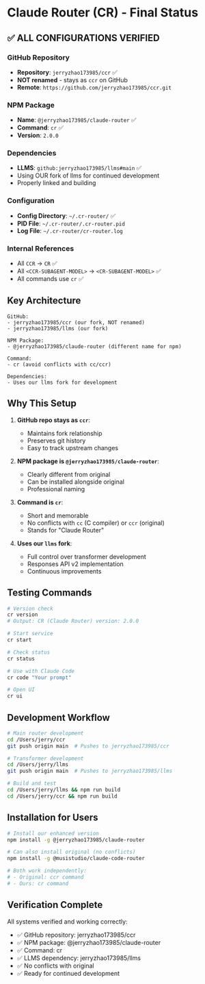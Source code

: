 # Claude Router (CR) - Final Status

## ✅ ALL CONFIGURATIONS VERIFIED

### GitHub Repository
- **Repository**: `jerryzhao173985/ccr` ✅
- **NOT renamed** - stays as `ccr` on GitHub
- **Remote**: `https://github.com/jerryzhao173985/ccr.git`

### NPM Package
- **Name**: `@jerryzhao173985/claude-router` ✅
- **Command**: `cr` ✅
- **Version**: `2.0.0`

### Dependencies
- **LLMS**: `github:jerryzhao173985/llms#main` ✅
- Using OUR fork of llms for continued development
- Properly linked and building

### Configuration
- **Config Directory**: `~/.cr-router/` ✅
- **PID File**: `~/.cr-router/.cr-router.pid`
- **Log File**: `~/.cr-router/cr-router.log`

### Internal References
- All `CCR` → `CR` ✅
- All `<CCR-SUBAGENT-MODEL>` → `<CR-SUBAGENT-MODEL>` ✅
- All commands use `cr` ✅

## Key Architecture

```
GitHub:
- jerryzhao173985/ccr (our fork, NOT renamed)
- jerryzhao173985/llms (our fork)

NPM Package:
- @jerryzhao173985/claude-router (different name for npm)

Command:
- cr (avoid conflicts with cc/ccr)

Dependencies:
- Uses our llms fork for development
```

## Why This Setup

1. **GitHub repo stays as `ccr`**:
   - Maintains fork relationship
   - Preserves git history
   - Easy to track upstream changes

2. **NPM package is `@jerryzhao173985/claude-router`**:
   - Clearly different from original
   - Can be installed alongside original
   - Professional naming

3. **Command is `cr`**:
   - Short and memorable
   - No conflicts with `cc` (C compiler) or `ccr` (original)
   - Stands for "Claude Router"

4. **Uses our `llms` fork**:
   - Full control over transformer development
   - Responses API v2 implementation
   - Continuous improvements

## Testing Commands

```bash
# Version check
cr version
# Output: CR (Claude Router) version: 2.0.0

# Start service
cr start

# Check status
cr status

# Use with Claude Code
cr code "Your prompt"

# Open UI
cr ui
```

## Development Workflow

```bash
# Main router development
cd /Users/jerry/ccr
git push origin main  # Pushes to jerryzhao173985/ccr

# Transformer development  
cd /Users/jerry/llms
git push origin main  # Pushes to jerryzhao173985/llms

# Build and test
cd /Users/jerry/llms && npm run build
cd /Users/jerry/ccr && npm run build
```

## Installation for Users

```bash
# Install our enhanced version
npm install -g @jerryzhao173985/claude-router

# Can also install original (no conflicts)
npm install -g @musistudio/claude-code-router

# Both work independently:
# - Original: ccr command
# - Ours: cr command
```

## Verification Complete

All systems verified and working correctly:
- ✅ GitHub repository: jerryzhao173985/ccr
- ✅ NPM package: @jerryzhao173985/claude-router  
- ✅ Command: cr
- ✅ LLMS dependency: jerryzhao173985/llms
- ✅ No conflicts with original
- ✅ Ready for continued development